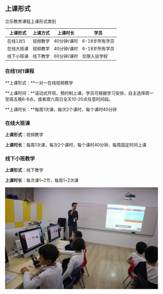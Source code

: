 ## 上课形式

立乐教育课程上课形式类别

| 上课形式   | 上课方式 | 上课时长    | 学员           |
| ---------- | -------- | ----------- | -------------- |
| 在线1对1   | 视频教学 | 40分钟/课时 | 6-18岁所有学员 |
| 在线大班课 | 视频教学 | 40分钟/课时 | 6-18岁所有学员 |
| 线下小班课 | 线下教学 | 60分钟/课时 | 仅限入驻学校   |



### 在线1对1课程

**上课形式：**一对一在线视频教学

**上课时间：**滚动式开班，预约制上课。学员可根据学习安排，自主选择周一至周五晚6-8点，或者周六周日全天10-20点任意时间段。

**上课时长：**每周1次课，每次2个课时，每个课时40分钟





### 在线大班课

**上课形式**：视频教学

**上课时长**：每周1次课，每次2个课时，每个课时40分钟，每周固定时间上课





### 线下小班教学

**上课形式**：线下教学

**上课时长**：每次课1~2节，每周1~2次课

![offline](../images/introduction/offline.JPG)

